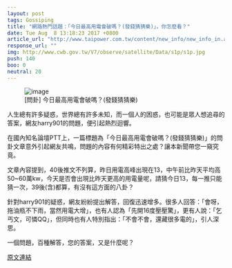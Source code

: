 ```yaml
---
layout: post
tags: Gossiping
title: "網路熱門話題：「今日最高用電會破嗎？(發錢猜猜樂)」，你怎麼看？"
date: Tue Aug  8 13:18:23 2017 +0800
article_url: "http://www.taipower.com.tw/content/new_info/new_info_in.aspx?LinkID=30;http://cwb.gov.tw/V7/index.htm"
response_url: ""
img: http://www.cwb.gov.tw/V7/observe/satellite/Data/s1p/s1p.jpg
push: 140
boo: 0
neutral: 20
---
```


<figure>
<img src="http://www.cwb.gov.tw/V7/observe/satellite/Data/s1p/s1p.jpg" alt="image">
<figcaption>
[問卦] 今日最高用電會破嗎？(發錢猜猜樂)
</figcaption>
</figure>



人生總有許多疑惑，世界總有許多未知，而一個人的困惑，也可能是眾人想追尋的答案，網友harry901的問題，便引起熱烈迴響。

在國內知名論壇PTT上，一篇標題為「今日最高用電會破嗎？(發錢猜猜樂)」的問卦文章意外引起網友共鳴，問題的內容有何精彩特出之處？讓本新聞帶您一窺究竟。

文章內容提到，40後推文不列算，昨日用電高峰出現在13，中午前比昨天平均高50~60萬kw，今天是否會出現比昨天更高的用電量呢，請猜今日13，每一推只能猜一次，39後(含)都算，有沒有這方面的八卦？

針對harry901的疑惑，網友紛紛提出解答，回復迅速增多。很多人回答：「會呀，拖油瓶不下雨，當然用電大增」，也有人認為「先開16度壓壓驚」，更有人說：「乞丐文，可憐QQ」，但同時也有人特別指出：「不會不會，還藏很多電的」，引人深思。

一個問題，百種解答，您的答案，又是什麼呢？

<a href = "https://www.ptt.cc/bbs/Gossiping/M.1502169507.A.EBE.html">原文連結</a>

